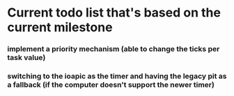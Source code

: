 # Current todo list that's based on the current milestone
### implement a priority mechanism (able to change the ticks per task value)
### switching to the ioapic as the timer and having the legacy pit as a fallback (if the computer doesn't support the newer timer)